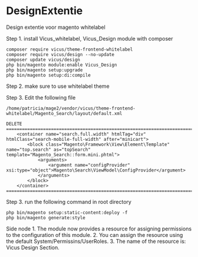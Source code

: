 # DesignExtentie
Design extentie voor magento whitelabel


Step 1. install Vicus_whitelabel, Vicus_Design module with composer

    composer require vicus/theme-frontend-whitelabel
    composer require vicus/design --no-update
    composer update vicus/design
    php bin/magento module:enable Vicus_Design
    php bin/magento setup:upgrade
    php bin/magento setup:di:compile

Step 2. make sure to use whitelabel theme

Step 3. Edit the following file

    /home/patricia/mage2/vendor/vicus/theme-frontend-whitelabel/Magento_Search/layout/default.xml

    DELETE
    ======================================================================================================================================
        <container name="search.full.width" htmlTag="div" htmlClass="search-mobile-full-width" after="minicart">
            <block class="Magento\Framework\View\Element\Template" name="top.search" as="topSearch" template="Magento_Search::form.mini.phtml">
                <arguments>
                    <argument name="configProvider" xsi:type="object">Magento\Search\ViewModel\ConfigProvider</argument>
                </arguments>
            </block>
        </container>
    ======================================================================================================================================

Step 3. run the following command in root directory

    php bin/magento setup:static-content:deploy -f
    php bin/magento generate:style




Side node
    1. The module now provides a resource for assigning permissions to the configuration of this module.
    2. You can assign the resource using the default System/Permissins/UserRoles.
    3. The name of the resource is: Vicus Design Section.
